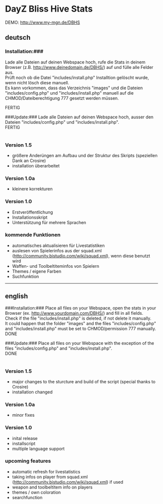 # DayZ Bliss Hive Stats #
DEMO: http://www.my-mgn.de/DBHS

## deutsch ##
### Installation:###
Lade alle Dateien auf deinen Webspace hoch, rufe die Stats in deinem Browser (z.B. http://www.deinedomain.de/DBHS/) auf und fülle alle Felder aus.<br>
Prüft noch ob die Datei "includes/install.php" Installtion gelöscht wurde, wenn nicht lösch diese manuell.<br>
Es kann vorkommen, dass das Verzeichnis "images" und die Dateien "includes/config.php" und "includes/install.php" manuell auf die CHMOD/Dateiberechtigung 777 gesetzt werden müssen.<br>

FERTIG

###Update:###
Lade alle Dateien auf deinen Webspace hoch, ausser den Dateien "includes/config.php" und "includes/install.php".<br>
FERTIG
<br><br>

### Version 1.5 ###
+ größere Anderüngen am Aufbau und der Struktur des Skripts (speziellen Dank an Crosire)
+ installation überarbeitet

### Version 1.0a ###
+ kleinere korrekturen

### Version 1.0 ###
+ Erstveröffentlichung
+ Installationsskript
+ Unterstützung für mehrere Sprachen

### kommende Funktionen ###
* automatisches aktualisieren für Livestatistiken
* auslesen von Spielerinfos aus der squad.xml (http://community.bistudio.com/wiki/squad.xml), wenn diese benutzt wird
* Waffen- und Toolbeltiteminfos von Spielern
* Themes / eigene Farben
* Suchfunktion

---------------------------------------

## english ##
###Installation:###
Place all files on your Webspace, open the stats in your Browser (ex. http://www.yourdomain.com/DBHS/) and fill in all fields.<br>
Check if the file "includes/install.php" is deleted, if not delete it manually.<br>
It could happen that the folder "images" and the files "includes/config.php" and "includes/install.php" must be set to CHMOD/permission 777 manually.<br>
DONE

###Update:###
Place all files on your Webspace with the exception of the files "includes/config.php" and "includes/install.php".<br>
DONE
<br><br>

### Version 1.5 ###
+ major changes to the sturcture and build of the script (special thanks to Crosire)
+ installation changed

### Version 1.0a ###
+ minor fixes

### Version 1.0 ###
+ inital release
+ installscript
+ multiple language support

### upcoming features ###
* automatic refresh for livestatistics
* taking infos on player from squad.xml (http://community.bistudio.com/wiki/squad.xml) if used
* weapon and toolbeltitem info on players
* themes / own coloration
* searchfunction
